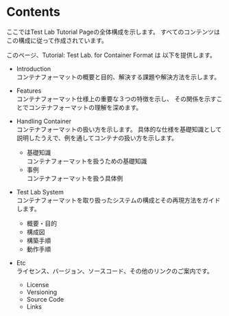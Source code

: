# Contents
ここではTest Lab Tutorial Pageの全体構成を示します。
すべてのコンテンツはこの構成に従って作成されています。

このページ、Tutorial: Test Lab. for Container Format は 以下を提供します。

  - Introduction  
    コンテナフォーマットの概要と目的、解決する課題や解決方法を示します。

  - Features  
    コンテナフォーマット仕様上の重要な３つの特徴を示し、
    その関係を示すことでコンテナフォーマットの理解を深めます。

  - Handling Container  
    コンテナフォーマットの扱い方を示します。
    具体的な仕様を基礎知識として説明したうえで、例を通してコンテナの扱い方を示します。
    - 基礎知識  
    コンテナフォーマットを扱うための基礎知識
    - 事例  
    コンテナフォーマットを扱う具体例

  - Test Lab System  
    コンテナフォーマットを取り扱ったシステムの構成とその再現方法をガイドします。
    - 概要・目的
    - 構成図
    - 構築手順
    - 動作手順
  - Etc  
    ライセンス、バージョン、ソースコード、その他のリンクのご案内です。
    - License
    - Versioning
    - Source Code
    - Links